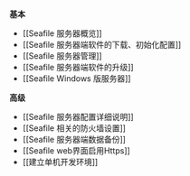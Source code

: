 **基本**

* [[Seafile 服务器概览]]
* [[Seafile 服务器端软件的下载、初始化配置]]
* [[Seafile 服务器管理]]
* [[Seafile 服务器端软件的升级]]
* [[Seafile Windows 版服务器]]

**高级**

* [[Seafile 服务器配置详细说明]]
* [[Seafile 相关的防火墙设置]]
* [[Seafile 服务器端数据备份]]
* [[Seafile web界面启用Https]]
* [[建立单机开发环境]]